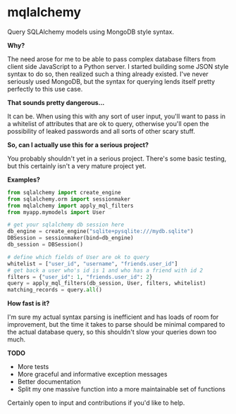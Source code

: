 # mqlalchemy

Query SQLAlchemy models using MongoDB style syntax.


**Why?**

The need arose for me to be able to pass complex database filters from client side JavaScript to a Python server. I started building some JSON style syntax to do so, then realized such a thing already existed. I've never seriously used MongoDB, but the syntax for querying lends itself pretty perfectly to this use case.


**That sounds pretty dangerous...**

It can be. When using this with any sort of user input, you'll want to pass in a whitelist of attributes that are ok to query, otherwise you'll open the possibility of leaked passwords and all sorts of other scary stuff.


**So, can I actually use this for a serious project?**

You probably shouldn't yet in a serious project. There's some basic testing, but this certainly isn't a very mature project yet.


**Examples?**
```python
from sqlalchemy import create_engine
from sqlalchemy.orm import sessionmaker
from mqlalchemy import apply_mql_filters
from myapp.mymodels import User

# get your sqlalchemy db session here
db_engine = create_engine("sqlite+pysqlite:///mydb.sqlite")
DBSession = sessionmaker(bind=db_engine)
db_session = DBSession()

# define which fields of User are ok to query
whitelist = ["user_id", "username", "friends.user_id"]
# get back a user who's id is 1 and who has a friend with id 2
filters = {"user_id": 1, "friends.user_id": 2}
query = apply_mql_filters(db_session, User, filters, whitelist)
matching_records = query.all()
```

**How fast is it?**

I'm sure my actual syntax parsing is inefficient and has loads of room for improvement, but the time it takes to parse should be minimal compared to the actual database query, so this shouldn't slow your queries down too much.


**TODO**
* More tests
* More graceful and informative exception messages
* Better documentation
* Split my one massive function into a more maintainable set of functions

Certainly open to input and contributions if you'd like to help.
